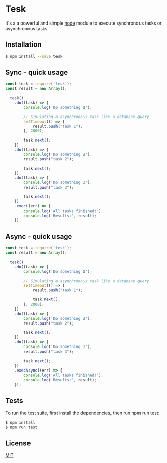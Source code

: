 # Tesk
It's a a powerful and simple [node](http://nodejs.org) module to execute synchronous tasks or asynchronous tasks.

## Installation

```bash
$ npm install --save tesk
```

## Sync - quick usage

```javascript
const tesk = require('tesk');
const result = new Array();

  tesk()
	.do((task) => {
		console.log('Do something 1');

		// Simulating a asynchronous task like a database query
		setTimeout(() => {
			result.push("task 1");
		}, 2000);

		task.next();
	})
	.do((task) => {
		console.log('Do something 2');
		result.push("task 2");

		task.next();
	})
	.do((task) => {
		console.log('Do something 3');
		result.push("task 3");

		task.next();
	})
	.exec((err) => {
		console.log('All tasks finished!');
		console.log('Results:', result);
	});
```

## Async - quick usage

```javascript
const tesk = require('tesk');
const result = new Array();

  tesk()
	.do((task) => {
		console.log('Do something 1');

		// Simulating a asynchronous task like a database query
		setTimeout(() => {
			result.push("task 1");

			task.next();
		}, 2000);
	})
	.do((task) => {
		console.log('Do something 2');
		result.push("task 2");

		task.next();
	})
	.do((task) => {
		console.log('Do something 3');
		result.push("task 3");
		
		task.next();
	})
	.execAsync((err) => {
		console.log('All tasks finished!');
		console.log('Results:', result);
	});
```

## Tests
To run the test suite, first install the dependencies, then run npm run test:

```bash
$ npm install
$ npm run test
```

## License
[MIT](LICENSE)
